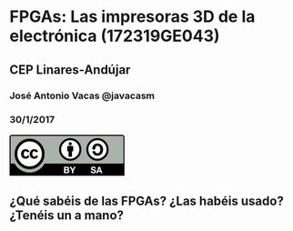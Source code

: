 # FPGAs: Las impresoras 3D de la electrónica (172319GE043)

## CEP Linares-Andújar

### José Antonio Vacas @javacasm

### 30/1/2017

![Licencia CC](./images/Licencia_CC.png)


## ¿Qué sabéis de las FPGAs? ¿Las habéis usado? ¿Tenéis un a mano?

##
